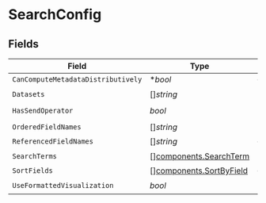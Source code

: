 # SearchConfig


## Fields

| Field                                                              | Type                                                               | Required                                                           | Description                                                        |
| ------------------------------------------------------------------ | ------------------------------------------------------------------ | ------------------------------------------------------------------ | ------------------------------------------------------------------ |
| `CanComputeMetadataDistributively`                                 | **bool*                                                            | :heavy_minus_sign:                                                 | N/A                                                                |
| `Datasets`                                                         | []*string*                                                         | :heavy_check_mark:                                                 | N/A                                                                |
| `HasSendOperator`                                                  | *bool*                                                             | :heavy_check_mark:                                                 | N/A                                                                |
| `OrderedFieldNames`                                                | []*string*                                                         | :heavy_check_mark:                                                 | N/A                                                                |
| `ReferencedFieldNames`                                             | []*string*                                                         | :heavy_minus_sign:                                                 | N/A                                                                |
| `SearchTerms`                                                      | [][components.SearchTerm](../../models/components/searchterm.md)   | :heavy_check_mark:                                                 | N/A                                                                |
| `SortFields`                                                       | [][components.SortByField](../../models/components/sortbyfield.md) | :heavy_minus_sign:                                                 | N/A                                                                |
| `UseFormattedVisualization`                                        | *bool*                                                             | :heavy_check_mark:                                                 | N/A                                                                |